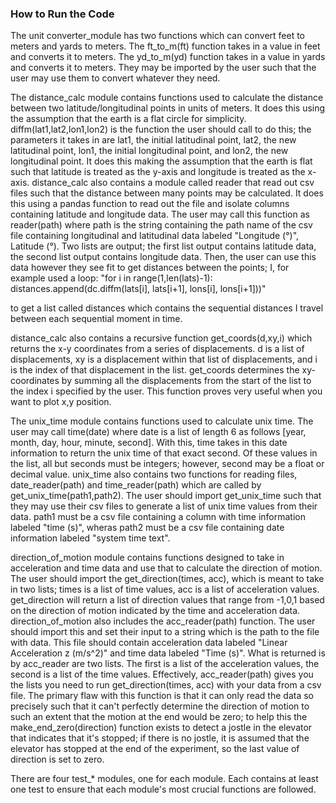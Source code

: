 ### How to Run the Code

The unit converter_module has two functions which can convert feet to meters and yards to meters. The ft_to_m(ft) function takes in a value in feet and converts it to meters. The yd_to_m(yd) function takes in a value in yards and converts it to meters. They may be imported by the user such that the user may use them to convert whatever they need. 

The distance_calc module contains functions used to calculate the distance between two latitude/longitudinal points in units of meters. It does this using the assumption that the earth is a flat circle for simplicity. diffm(lat1,lat2,lon1,lon2) is the function the user should call to do this; the parameters it takes in are lat1, the initial latitudinal point, lat2, the new latitudinal point, lon1, the initial longitudinal point, and lon2, the new longitudinal point. It does this making the assumption that the earth is flat such that latitude is treated as the y-axis and longitude is treated as the x-axis. distance_calc also contains a module called reader that read out csv files such that the distance between many points may be calculated. It does this using a pandas function to read out the file and isolate columns containing latitude and longitude data. The user may call this function as reader(path) where path is the string containing the path name of the csv file containing longitudinal and latitudinal data labeled "Longitude (°)", Latitude (°). Two lists are output; the first list output contains latitude data, the second list output contains longitude data. Then, the user can use this data however they see fit to get distances between the points; I, for example used a loop: 
"for i in range(1,len(lats)-1):
    distances.append(dc.diffm(lats[i], lats[i+1], lons[i], lons[i+1]))"

to get a list called distances which contains the sequential distances I travel between each sequential moment in time. 

distance_calc also contains a recursive function get_coords(d,xy,i) which returns the x-y coordinates from a series of displacements. d is a list of displacements, xy is a displacement within that list of displacements, and i is the index of that displacement in the list. get_coords determines the xy-coordinates by summing all the displacements from the start of the list to the index i specified by the user. This function proves very useful when you want to plot x,y position.

The unix_time module contains functions used to calculate unix time. The user may call time(date) where date is a list of length 
6 as follows [year, month, day, hour, minute, second]. With this, time takes in this date information to return the unix time of that exact second. Of these values in the list, all but seconds must be integers; however, second may be a float or decimal value. unix_time also contains two functions for reading files, date_reader(path) and time_reader(path) which are called by get_unix_time(path1,path2). The user should import get_unix_time such that they may use their csv files to generate a list of unix time values from their data. path1 must be a csv file containing a column with time information labeled "time (s)", wheras path2 must be a csv file containing date information labeled "system time text".

direction_of_motion module contains functions designed to take in acceleration and time data and use that to calculate the direction of motion. The user should import the get_direction(times, acc), which is meant to take in two lists; times is a list of time values, acc is a list of acceleration values. get_direction will return a list of direction values that range from -1,0,1 based on the direction of motion indicated by the time and acceleration data. direction_of_motion also includes the acc_reader(path) function. The user should import this and set their input to a string which is the path to the file with data. This file should contain acceleration data labeled "Linear Acceleration z (m/s^2)" and time data labeled "Time (s)". What is returned is by acc_reader are two lists. The first is a list of the acceleration values, the second is a list of the time values. Effectively, acc_reader(path) gives you the lists you need to run get_direction(times, acc) with your data from a csv file. The primary flaw with this function is that it can only read the data so precisely such that it can't perfectly determine the direction of motion to such an extent that the motion at the end would be zero; to help this the make_end_zero(direction) function exists to detect a jostle in the elevator that indicates that it's stopped; if there is no jostle, it is assumed that the elevator has stopped at the end of the experiment, so the last value of direction is set to zero.

There are four test_* modules, one for each module. Each contains at least one test to ensure that each module's most crucial functions are followed.
